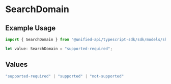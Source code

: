 # SearchDomain

## Example Usage

```typescript
import { SearchDomain } from "@unified-api/typescript-sdk/sdk/models/shared";

let value: SearchDomain = "supported-required";
```

## Values

```typescript
"supported-required" | "supported" | "not-supported"
```
